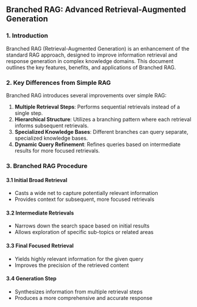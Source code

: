 ## Branched RAG: Advanced Retrieval-Augmented Generation

### 1. Introduction
Branched RAG (Retrieval-Augmented Generation) is an enhancement of the standard RAG approach, designed to improve information retrieval and response generation in complex knowledge domains. This document outlines the key features, benefits, and applications of Branched RAG.

### 2. Key Differences from Simple RAG
Branched RAG introduces several improvements over simple RAG:

1. **Multiple Retrieval Steps**: Performs sequential retrievals instead of a single step.
2. **Hierarchical Structure**: Utilizes a branching pattern where each retrieval informs subsequent retrievals.
3. **Specialized Knowledge Bases**: Different branches can query separate, specialized knowledge bases.
4. **Dynamic Query Refinement**: Refines queries based on intermediate results for more focused retrievals.

### 3. Branched RAG Procedure

#### 3.1 Initial Broad Retrieval
- Casts a wide net to capture potentially relevant information
- Provides context for subsequent, more focused retrievals

#### 3.2 Intermediate Retrievals
- Narrows down the search space based on initial results
- Allows exploration of specific sub-topics or related areas

#### 3.3 Final Focused Retrieval
- Yields highly relevant information for the given query
- Improves the precision of the retrieved content

#### 3.4 Generation Step
- Synthesizes information from multiple retrieval steps
- Produces a more comprehensive and accurate response

